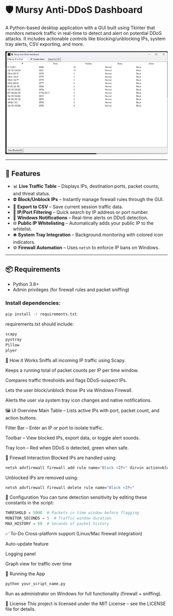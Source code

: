 # 🛡️ Mursy Anti-DDoS Dashboard

A Python-based desktop application with a GUI built using Tkinter that monitors network traffic in real-time to detect and alert on potential DDoS attacks. It includes actionable controls like blocking/unblocking IPs, system tray alerts, CSV exporting, and more.

![screenshot](assests/screenshot.png) <!-- Add an actual screenshot named screenshot.png -->

---

## 🚀 Features

- 📊 **Live Traffic Table** – Displays IPs, destination ports, packet counts, and threat status.
- ⛔ **Block/Unblock IPs** – Instantly manage firewall rules through the GUI.
- 💾 **Export to CSV** – Save current session traffic data.
- 🔎 **IP/Port Filtering** – Quick search by IP address or port number.
- 📣 **Windows Notifications** – Real-time alerts on DDoS detection.
- 🌐 **Public IP Whitelisting** – Automatically adds your public IP to the whitelist.
- 🛎️ **System Tray Integration** – Background monitoring with colored icon indicators.
- ⚙️ **Firewall Automation** – Uses `netsh` to enforce IP bans on Windows.

---

## 📦 Requirements

- Python 3.8+
- Admin privileges (for firewall rules and packet sniffing)

### Install dependencies:

```bash
pip install -r requirements.txt
```
requirements.txt should include:
```txt
scapy
pystray
Pillow
plyer
```
🧠 How it Works
Sniffs all incoming IP traffic using Scapy.

Keeps a running total of packet counts per IP per time window.

Compares traffic thresholds and flags DDoS-suspect IPs.

Lets the user block/unblock those IPs via Windows Firewall.

Alerts the user via system tray icon changes and native notifications.

🖼️ UI Overview
Main Table – Lists active IPs with port, packet count, and action buttons.

Filter Bar – Enter an IP or port to isolate traffic.

Toolbar – View blocked IPs, export data, or toggle alert sounds.

Tray Icon – Red when DDoS is detected, green when safe.

🔐 Firewall Interaction
Blocked IPs are handled using:

```bash
netsh advfirewall firewall add rule name="Block <IP>" dir=in action=block remoteip=<IP>
```
Unblocked IPs are removed using:

```bash
netsh advfirewall firewall delete rule name="Block <IP>"
```
🔧 Configuration
You can tune detection sensitivity by editing these constants in the script:

```python
THRESHOLD = 5000  # Packets in time window before flagging
MONITOR_SECONDS = 5  # Traffic window duration
MAX_HISTORY = 60  # Seconds of packet history
```
✅ To-Do
 Cross-platform support (Linux/Mac firewall integration)

 Auto-update feature

 Logging panel

 Graph view for traffic over time

🧪 Running the App
```bash
python your_script_name.py
```
Run as administrator on Windows for full functionality (firewall + sniffing).

📜 License
This project is licensed under the MIT License – see the LICENSE file for details.
